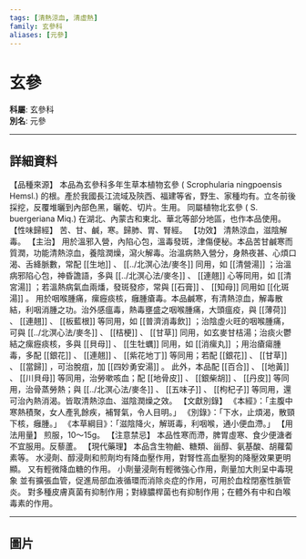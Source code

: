 ```yaml
---
tags: [清熱涼血, 清虛熱]
family: 玄參科
aliases: [元參]
---
```


# 玄參

**科屬**: 玄參科  
**別名**: 元參  

---

## 詳細資料
【品種來源】
本品為玄參科多年生草本植物玄參 (
Scrophularia ningpoensis
Hemsl.) 的根。產於我國長江流域及陝西、福建等省，野生、家種均有。立冬前後採挖，反覆堆曬到內部色黑，曬乾、切片。生用。
同屬植物北玄參 (
S. buergeriana
Miq.) 在湖北、內蒙古和東北、華北等部分地區，也作本品使用。
【性味歸經】
苦、甘、鹹，寒。歸肺、胃、腎經。
【功效】
清熱涼血，滋陰解毒。
【主治】
用於溫邪入營，內陷心包，溫毒發斑，津傷便秘。本品苦甘鹹寒而質潤，功能清熱涼血，養陰潤燥，瀉火解毒。治溫病熱入營分，身熱夜甚、心煩口渴、舌絳脈數，常配 [[生地]] 、 [[../北溟心法/麥冬]] 同用，如 [[清營湯]] ；治溫病邪陷心包，神昏譫語，多與 [[../北溟心法/麥冬]] 、 [[連翹]] 心等同用，如 [[清宮湯]] ；若溫熱病氣血兩燔，發斑發疹，常與 [[石膏]] 、 [[知母]] 同用如 [[化斑湯]] 。
用於咽喉腫痛，瘰癧痰核，癰腫瘡毒。本品鹹寒，有清熱涼血，解毒散結，利咽消腫之功。治外感瘟毒，熱毒壅盛之咽喉腫痛，大頭瘟疫，與 [[薄荷]] 、 [[連翹]] 、 [[板藍根]] 等同用，如 [[普濟消毒飲]] ；治陰虛火旺的咽喉腫痛，可與 [[../北溟心法/麥冬]] 、 [[桔梗]] 、 [[甘草]] 同用，如玄麥甘桔湯；治痰火鬱結之瘰癧痰核，多與 [[貝母]] 、 [[生牡蠣]] 同用，如 [[消瘰丸]] ；用治瘡瘍腫毒，多配 [[銀花]] 、 [[連翹]] 、 [[紫花地丁]] 等同用；若配 [[銀花]] 、 [[甘草]] 、 [[當歸]] ，可治脫疽，加 [[四妙勇安湯]] 。
此外，本品配 [[百合]] 、 [[地黃]] 、 [[川貝母]] 等同用，治勞嗽咳血；配 [[地骨皮]] 、 [[銀柴胡]] 、 [[丹皮]] 等同用，治骨蒸勞熱；與 [[../北溟心法/麥冬]] 、 [[五味子]] 、 [[枸杞子]] 等同用，還可治內熱消渴。皆取清熱涼血、滋陰潤燥之效。
【文獻別錄】
《本經》：「主腹中寒熱積聚，女人產乳餘疾，補腎氣，令人目明。」
《別錄》：「下水，止煩渴，散頸下核，癰腫。」
《本草綱目》：「滋陰降火，解斑毒，利咽喉，通小便血滯。」
【用法用量】
煎服，10～15g。
【注意禁忌】
本品性寒而滯，脾胃虛寒、食少便溏者不宜服用。反藜蘆。
【現代藥理】
本品含生物鹼、糖類、甾醇、氨基酸、胡蘿蔔素等。
水浸劑、醇浸劑和煎劑均有降血壓作用，對腎性高血壓狗的降壓效果更明顯。
又有輕微降血糖的作用。
小劑量浸劑有輕微強心作用，劑量加大則呈中毒現象
並有擴張血管，促進局部血液循環而消除炎症的作用，可用於血栓閉塞性脈管炎。
對多種皮膚真菌有抑制作用；對綠膿桿菌也有抑制作用；在體外有中和白喉毒素的作用。

---

## 圖片
